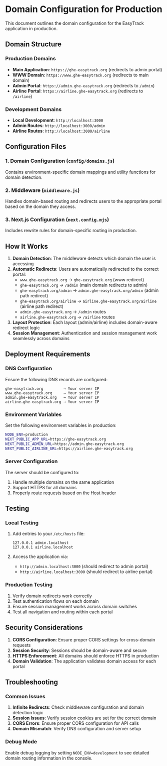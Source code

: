# Domain Configuration for Production

This document outlines the domain configuration for the EasyTrack application in production.

## Domain Structure

### Production Domains
- **Main Application**: `https://ghe-easytrack.org` (redirects to admin portal)
- **WWW Domain**: `https://www.ghe-easytrack.org` (redirects to main domain)
- **Admin Portal**: `https://admin.ghe-easytrack.org` (redirects to `/admin`)
- **Airline Portal**: `https://airline.ghe-easytrack.org` (redirects to `/airline`)

### Development Domains
- **Local Development**: `http://localhost:3000`
- **Admin Routes**: `http://localhost:3000/admin`
- **Airline Routes**: `http://localhost:3000/airline`

## Configuration Files

### 1. Domain Configuration (`config/domains.js`)
Contains environment-specific domain mappings and utility functions for domain detection.

### 2. Middleware (`middleware.js`)
Handles domain-based routing and redirects users to the appropriate portal based on the domain they access.

### 3. Next.js Configuration (`next.config.mjs`)
Includes rewrite rules for domain-specific routing in production.

## How It Works

1. **Domain Detection**: The middleware detects which domain the user is accessing
2. **Automatic Redirects**: Users are automatically redirected to the correct portal:
   - `www.ghe-easytrack.org` → `ghe-easytrack.org` (www redirect)
   - `ghe-easytrack.org` → `/admin` (main domain redirects to admin)
   - `ghe-easytrack.org/admin` → `admin.ghe-easytrack.org/admin` (admin path redirect)
   - `ghe-easytrack.org/airline` → `airline.ghe-easytrack.org/airline` (airline path redirect)
   - `admin.ghe-easytrack.org` → `/admin` routes
   - `airline.ghe-easytrack.org` → `/airline` routes
3. **Layout Protection**: Each layout (admin/airline) includes domain-aware redirect logic
4. **Session Management**: Authentication and session management work seamlessly across domains

## Deployment Requirements

### DNS Configuration
Ensure the following DNS records are configured:
```
ghe-easytrack.org         → Your server IP
www.ghe-easytrack.org     → Your server IP
admin.ghe-easytrack.org   → Your server IP
airline.ghe-easytrack.org → Your server IP
```

### Environment Variables
Set the following environment variables in production:
```bash
NODE_ENV=production
NEXT_PUBLIC_APP_URL=https://ghe-easytrack.org
NEXT_PUBLIC_ADMIN_URL=https://admin.ghe-easytrack.org
NEXT_PUBLIC_AIRLINE_URL=https://airline.ghe-easytrack.org
```

### Server Configuration
The server should be configured to:
1. Handle multiple domains on the same application
2. Support HTTPS for all domains
3. Properly route requests based on the Host header

## Testing

### Local Testing
1. Add entries to your `/etc/hosts` file:
   ```
   127.0.0.1 admin.localhost
   127.0.0.1 airline.localhost
   ```

2. Access the application via:
   - `http://admin.localhost:3000` (should redirect to admin portal)
   - `http://airline.localhost:3000` (should redirect to airline portal)

### Production Testing
1. Verify domain redirects work correctly
2. Test authentication flows on each domain
3. Ensure session management works across domain switches
4. Test all navigation and routing within each portal

## Security Considerations

1. **CORS Configuration**: Ensure proper CORS settings for cross-domain requests
2. **Session Security**: Sessions should be domain-aware and secure
3. **HTTPS Enforcement**: All domains should enforce HTTPS in production
4. **Domain Validation**: The application validates domain access for each portal

## Troubleshooting

### Common Issues
1. **Infinite Redirects**: Check middleware configuration and domain detection logic
2. **Session Issues**: Verify session cookies are set for the correct domain
3. **CORS Errors**: Ensure proper CORS configuration for API calls
4. **Domain Mismatch**: Verify DNS configuration and server setup

### Debug Mode
Enable debug logging by setting `NODE_ENV=development` to see detailed domain routing information in the console.
